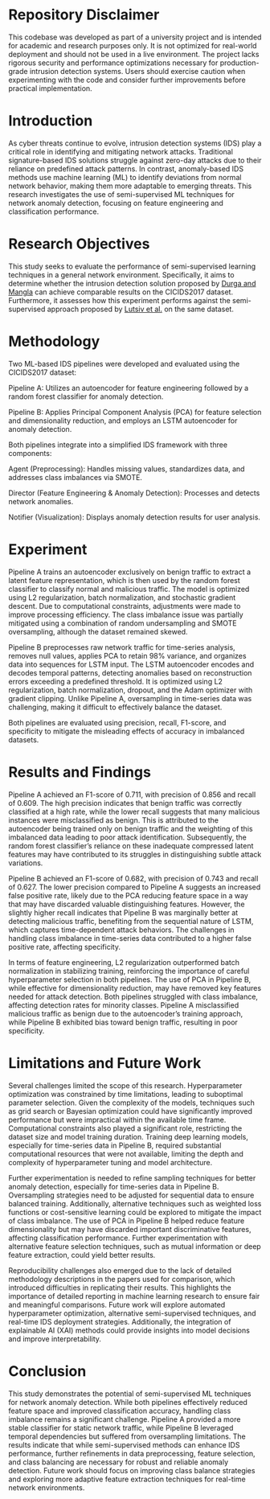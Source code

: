 # Repository Disclaimer

This codebase was developed as part of a university project and is intended for academic and research purposes only. It is not optimized for real-world deployment and should not be used in a live environment. The project lacks rigorous security and performance optimizations necessary for production-grade intrusion detection systems. Users should exercise caution when experimenting with the code and consider further improvements before practical implementation.

# Introduction

As cyber threats continue to evolve, intrusion detection systems (IDS) play a critical role in identifying and mitigating network attacks. Traditional signature-based IDS solutions struggle against zero-day attacks due to their reliance on predefined attack patterns. In contrast, anomaly-based IDS methods use machine learning (ML) to identify deviations from normal network behavior, making them more adaptable to emerging threats. This research investigates the use of semi-supervised ML techniques for network anomaly detection, focusing on feature engineering and classification performance.

# Research Objectives

This study seeks to evaluate the performance of semi-supervised learning techniques in a general network environment. Specifically, it aims to determine whether the intrusion detection solution proposed by [Durga and Mangla](https://pdfs.semanticscholar.org/8131/c35730089a8110a7354dcc462a673414736d.pdf) can achieve comparable results on the CICIDS2017 dataset. Furthermore, it assesses how this experiment performs against the semi-supervised approach proposed by [Lutsiv et al.](https://doi.org/10.32604/cmc.2022.018773) on the same dataset.

# Methodology

Two ML-based IDS pipelines were developed and evaluated using the CICIDS2017 dataset:

Pipeline A: Utilizes an autoencoder for feature engineering followed by a random forest classifier for anomaly detection.

Pipeline B: Applies Principal Component Analysis (PCA) for feature selection and dimensionality reduction, and employs an LSTM autoencoder for anomaly detection.

Both pipelines integrate into a simplified IDS framework with three components:

Agent (Preprocessing): Handles missing values, standardizes data, and addresses class imbalances via SMOTE.

Director (Feature Engineering & Anomaly Detection): Processes and detects network anomalies.

Notifier (Visualization): Displays anomaly detection results for user analysis.

# Experiment

Pipeline A trains an autoencoder exclusively on benign traffic to extract a latent feature representation, which is then used by the random forest classifier to classify normal and malicious traffic. The model is optimized using L2 regularization, batch normalization, and stochastic gradient descent. Due to computational constraints, adjustments were made to improve processing efficiency. The class imbalance issue was partially mitigated using a combination of random undersampling and SMOTE oversampling, although the dataset remained skewed.

Pipeline B preprocesses raw network traffic for time-series analysis, removes null values, applies PCA to retain 98% variance, and organizes data into sequences for LSTM input. The LSTM autoencoder encodes and decodes temporal patterns, detecting anomalies based on reconstruction errors exceeding a predefined threshold. It is optimized using L2 regularization, batch normalization, dropout, and the Adam optimizer with gradient clipping. Unlike Pipeline A, oversampling in time-series data was challenging, making it difficult to effectively balance the dataset.

Both pipelines are evaluated using precision, recall, F1-score, and specificity to mitigate the misleading effects of accuracy in imbalanced datasets.

# Results and Findings

Pipeline A achieved an F1-score of 0.711, with precision of 0.856 and recall of 0.609. The high precision indicates that benign traffic was correctly classified at a high rate, while the lower recall suggests that many malicious instances were misclassified as benign. This is attributed to the autoencoder being trained only on benign traffic and the weighting of this imbalanced data leading to poor attack identification. Subsequently, the random forest classifier’s reliance on these inadequate compressed latent features may have contributed to its struggles in distinguishing subtle attack variations.

Pipeline B achieved an F1-score of 0.682, with precision of 0.743 and recall of 0.627. The lower precision compared to Pipeline A suggests an increased false positive rate, likely due to the PCA reducing feature space in a way that may have discarded valuable distinguishing features. However, the slightly higher recall indicates that Pipeline B was marginally better at detecting malicious traffic, benefiting from the sequential nature of LSTM, which captures time-dependent attack behaviors. The challenges in handling class imbalance in time-series data contributed to a higher false positive rate, affecting specificity.

In terms of feature engineering, L2 regularization outperformed batch normalization in stabilizing training, reinforcing the importance of careful hyperparameter selection in both pipelines. The use of PCA in Pipeline B, while effective for dimensionality reduction, may have removed key features needed for attack detection. Both pipelines struggled with class imbalance, affecting detection rates for minority classes. Pipeline A misclassified malicious traffic as benign due to the autoencoder’s training approach, while Pipeline B exhibited bias toward benign traffic, resulting in poor specificity.

# Limitations and Future Work

Several challenges limited the scope of this research. Hyperparameter optimization was constrained by time limitations, leading to suboptimal parameter selection. Given the complexity of the models, techniques such as grid search or Bayesian optimization could have significantly improved performance but were impractical within the available time frame. Computational constraints also played a significant role, restricting the dataset size and model training duration. Training deep learning models, especially for time-series data in Pipeline B, required substantial computational resources that were not available, limiting the depth and complexity of hyperparameter tuning and model architecture.

Further experimentation is needed to refine sampling techniques for better anomaly detection, especially for time-series data in Pipeline B. Oversampling strategies need to be adjusted for sequential data to ensure balanced training. Additionally, alternative techniques such as weighted loss functions or cost-sensitive learning could be explored to mitigate the impact of class imbalance. The use of PCA in Pipeline B helped reduce feature dimensionality but may have discarded important discriminative features, affecting classification performance. Further experimentation with alternative feature selection techniques, such as mutual information or deep feature extraction, could yield better results.

Reproducibility challenges also emerged due to the lack of detailed methodology descriptions in the papers used for comparison, which introduced difficulties in replicating their results. This highlights the importance of detailed reporting in machine learning research to ensure fair and meaningful comparisons. Future work will explore automated hyperparameter optimization, alternative semi-supervised techniques, and real-time IDS deployment strategies. Additionally, the integration of explainable AI (XAI) methods could provide insights into model decisions and improve interpretability.

# Conclusion

This study demonstrates the potential of semi-supervised ML techniques for network anomaly detection. While both pipelines effectively reduced feature space and improved classification accuracy, handling class imbalance remains a significant challenge. Pipeline A provided a more stable classifier for static network traffic, while Pipeline B leveraged temporal dependencies but suffered from oversampling limitations. The results indicate that while semi-supervised methods can enhance IDS performance, further refinements in data preprocessing, feature selection, and class balancing are necessary for robust and reliable anomaly detection. Future work should focus on improving class balance strategies and exploring more adaptive feature extraction techniques for real-time network environments.

